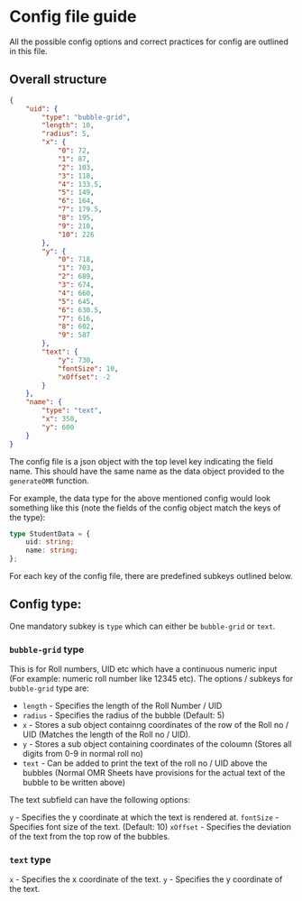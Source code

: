 # Config file guide 

All the possible config options and correct practices for config are outlined in this file. 

## Overall structure 

```json
{
    "uid": {
        "type": "bubble-grid",
        "length": 10,
        "radius": 5,
        "x": {
            "0": 72,
            "1": 87,
            "2": 103,
            "3": 118,
            "4": 133.5,
            "5": 149,
            "6": 164,
            "7": 179.5,
            "8": 195,
            "9": 210,
            "10": 226
        },
        "y": {
            "0": 718,
            "1": 703,
            "2": 689,
            "3": 674,
            "4": 660,
            "5": 645,
            "6": 630.5,
            "7": 616,
            "8": 602,
            "9": 587
        },
        "text": {
            "y": 730,
            "fontSize": 10,
            "xOffset": -2
        }
    },
    "name": {
        "type": "text",
        "x": 350,
        "y": 600
    }
}
```

The config file is a json object with the top level key indicating the field name. This should have the same name as the data object provided to the `generateOMR` function. 

For example, the data type for the above mentioned config would look something like this (note the fields of the config object match the keys of the type):

```ts
type StudentData = {
    uid: string;
    name: string;
};
```

For each key of the config file, there are predefined subkeys outlined below. 

## Config type: 

One mandatory subkey is `type` which can either be `bubble-grid` or `text`. 

### `bubble-grid` type

This is for Roll numbers, UID etc which have a continuous numeric input (For example: numeric roll number like 12345 etc). The options / subkeys for `bubble-grid` type are: 

- `length` - Specifies the length of the Roll Number / UID
- `radius` - Specifies the radius of the bubble (Default: 5)
- `x` - Stores a sub object containng coordinates of the row of the Roll no / UID (Matches the length of the Roll no / UID). 
- `y` - Stores a sub object containing coordinates of the coloumn (Stores all digits from 0-9 in normal roll no)
- `text` - Can be added to print the text of the roll no / UID above the bubbles (Normal OMR Sheets have provisions for the actual text of the bubble to be written above)

The text subfield can have the following options: 

`y` - Specifies the y coordinate at which the text is rendered at.
`fontSize` - Specifies font size of the text. (Default: 10)
`xOffset` - Specifies the deviation of the text from the top row of the bubbles. 
 
### `text` type
`x` - Specifies the x coordinate of the text.
`y` - Specifies the y coordinate of the text.
